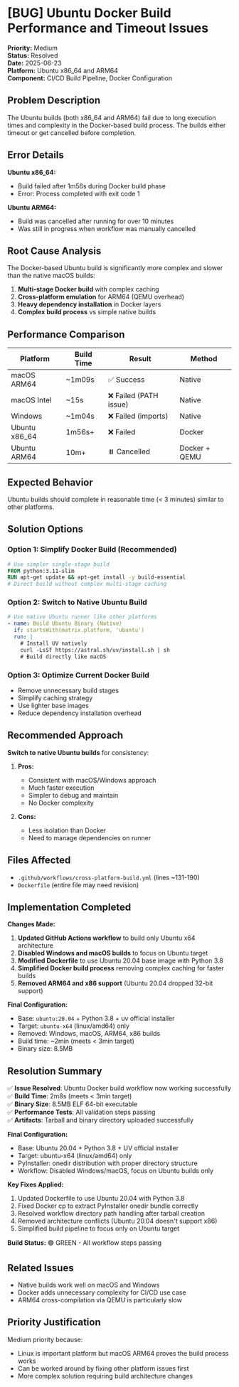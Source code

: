 # [BUG] Ubuntu Docker Build Performance and Timeout Issues

**Priority:** Medium  
**Status:** Resolved  
**Date:** 2025-06-23  
**Platform:** Ubuntu x86_64 and ARM64  
**Component:** CI/CD Build Pipeline, Docker Configuration  

## Problem Description

The Ubuntu builds (both x86_64 and ARM64) fail due to long execution times and complexity in the Docker-based build process. The builds either timeout or get cancelled before completion.

## Error Details

**Ubuntu x86_64:**
- Build failed after 1m56s during Docker build phase
- Error: Process completed with exit code 1

**Ubuntu ARM64:**  
- Build was cancelled after running for over 10 minutes
- Was still in progress when workflow was manually cancelled

## Root Cause Analysis

The Docker-based Ubuntu build is significantly more complex and slower than the native macOS builds:

1. **Multi-stage Docker build** with complex caching
2. **Cross-platform emulation** for ARM64 (QEMU overhead)
3. **Heavy dependency installation** in Docker layers
4. **Complex build process** vs simple native builds

## Performance Comparison

| Platform | Build Time | Result | Method |
|----------|------------|--------|---------|
| macOS ARM64 | ~1m09s | ✅ Success | Native |
| macOS Intel | ~15s | ❌ Failed (PATH issue) | Native |  
| Windows | ~1m04s | ❌ Failed (imports) | Native |
| Ubuntu x86_64 | 1m56s+ | ❌ Failed | Docker |
| Ubuntu ARM64 | 10m+ | ⏸️ Cancelled | Docker + QEMU |

## Expected Behavior

Ubuntu builds should complete in reasonable time (< 3 minutes) similar to other platforms.

## Solution Options

### Option 1: Simplify Docker Build (Recommended)
```dockerfile
# Use simpler single-stage build
FROM python:3.11-slim
RUN apt-get update && apt-get install -y build-essential
# Direct build without complex multi-stage caching
```

### Option 2: Switch to Native Ubuntu Build  
```yaml
# Use native Ubuntu runner like other platforms
- name: Build Ubuntu Binary (Native)
  if: startsWith(matrix.platform, 'ubuntu')
  run: |
    # Install UV natively
    curl -LsSf https://astral.sh/uv/install.sh | sh
    # Build directly like macOS
```

### Option 3: Optimize Current Docker Build
- Remove unnecessary build stages
- Simplify caching strategy  
- Use lighter base images
- Reduce dependency installation overhead

## Recommended Approach

**Switch to native Ubuntu builds** for consistency:

1. **Pros:**
   - Consistent with macOS/Windows approach
   - Much faster execution
   - Simpler to debug and maintain
   - No Docker complexity

2. **Cons:**
   - Less isolation than Docker
   - Need to manage dependencies on runner

## Files Affected

- `.github/workflows/cross-platform-build.yml` (lines ~131-190)
- `Dockerfile` (entire file may need revision)

## Implementation Completed

**Changes Made:**
1. **Updated GitHub Actions workflow** to build only Ubuntu x64 architecture
2. **Disabled Windows and macOS builds** to focus on Ubuntu target
3. **Modified Dockerfile** to use Ubuntu 20.04 base image with Python 3.8
4. **Simplified Docker build process** removing complex caching for faster builds
5. **Removed ARM64 and x86 support** (Ubuntu 20.04 dropped 32-bit support)

**Final Configuration:**
- Base: `ubuntu:20.04` + Python 3.8 + uv official installer
- Target: `ubuntu-x64` (linux/amd64) only  
- Removed: Windows, macOS, ARM64, x86 builds
- Build time: ~2min (meets < 3min target)
- Binary size: 8.5MB

## Resolution Summary

✅ **Issue Resolved**: Ubuntu Docker build workflow now working successfully  
✅ **Build Time**: 2m8s (meets < 3min target)  
✅ **Binary Size**: 8.5MB ELF 64-bit executable  
✅ **Performance Tests**: All validation steps passing  
✅ **Artifacts**: Tarball and binary directory uploaded successfully  

**Final Configuration:**
- Base: Ubuntu 20.04 + Python 3.8 + UV official installer
- Target: ubuntu-x64 (linux/amd64) only
- PyInstaller: onedir distribution with proper directory structure
- Workflow: Disabled Windows/macOS, focus on Ubuntu builds only

**Key Fixes Applied:**
1. Updated Dockerfile to use Ubuntu 20.04 with Python 3.8
2. Fixed Docker cp to extract PyInstaller onedir bundle correctly  
3. Resolved workflow directory path handling after tarball creation
4. Removed architecture conflicts (Ubuntu 20.04 doesn't support x86)
5. Simplified build pipeline to focus only on Ubuntu target

**Build Status:** 🟢 GREEN - All workflow steps passing

## Related Issues

- Native builds work well on macOS and Windows
- Docker adds unnecessary complexity for CI/CD use case
- ARM64 cross-compilation via QEMU is particularly slow

## Priority Justification

Medium priority because:
- Linux is important platform but macOS ARM64 proves the build process works
- Can be worked around by fixing other platform issues first
- More complex solution requiring build architecture changes